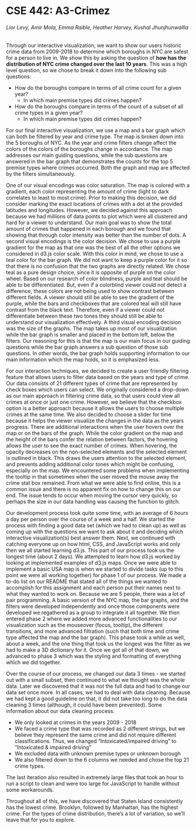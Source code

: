 # CSE 442: A3-Crimez
###### Lior Levy, Amir Mola, Emma Raible, Heather Harvey, Kushal Jhunjhunwallla
 
Through our interactive visualization, we want to show our users historic crime data from 2009-2018 to determine which boroughs in NYC are safest for a person to live in. We show this by asking the question of **how has the distribution of NYC crime changed over the last 10 years**. This was a high level question, so we chose to break it down into the following sub questions:
- How do the boroughs compare in terms of all crime count for a given year? 
  - In which main premise types did crimes happen?
- How do the boroughs compare in terms of the count of a subset of all crime types in a given year?
  - In which main premise types did crimes happen?
  
For our final interactive visualization, we use a map and a bar graph which can both be filtered by year and crime type. The map is broken down into the 5 boroughs of NYC. As the year and crime filters change affect the colors of the colors of the boroughs change in accordance. The map addresses our main guiding questions, while the sub questions are answered in the bar graph that demonstrates the counts for the top 5 premise types where crimes occurred. Both the graph and map are affected by the filters simultaneously. 

One of our visual encodings was color saturation. The map is colored with a gradient, each color representing the amount of crime (light to dark correlates to least to most crime). Prior to making this decision, we did consider marking the exact locations of crimes with a dot at the provided latitudes and longitudes. However, we decided against this approach because we had millions of data points to plot which were all clustered and hard for a viewer to understand. Our main goal was to show the total amount of crimes that happened in each borough and we found that showing that through color intensity was better than the number of dots. A second visual encodings is the color decision. We chose to use a purple gradient for the map as that one was the best of all the other options we considered in d3.js color scale. With this color in mind, we chose to use a teal color for the bar graph. We did not want to keep a purple color for it so that there is no confusion that the two graphs are directly related. We chose teal as a pure design choice, since it is opposite of purple on the color wheel. Based on our research of color blindness, purple and teal should be able to be differentiated. But, even if a colorblind viewer could not detect a difference, these colors are not being used to show contrast between different fields. A viewer should still be able to see the gradient of the purple, while the bars and checkboxes that are colored teal will still have contrast from the black text. Therefore, even if a viewer could not differentiate between these two tones they should still be able to understand our visualization effectively. A third visual encoding decision was the size of the graphs. The map takes up most of our visualization while the bar graph is smaller and placed in the bottom left, below the filters. Our reasoning for this is that the map is our main focus in our guiding questions while the bar graph answers a sub question of those sub questions. In other words, the bar graph holds supporting information to our main information which the map holds, so it is emphasized less. 

For our interaction techniques, we decided to create a user friendly filtering feature that allows users to filter data based on the years and type of crime. Our data consists of 21 different types of crime that are represented by check boxes which users can select. We originally considered a drop-down as our main approach in filtering crime data, so that users could view all crimes at once or just one crime. However, we believe that the checkbox option is a better approach because it allows the users to choose multiple crimes at the same time. We also decided to choose a slider for time because it helps the viewer visualize the changes in the data as the years progress. There are additional interactions when the user hovers over the map or on the bars of the graph. While the color gradient on the map and the height of the bars confer the relation between factors, the hovering allows the user to see the exact number of crimes. When hovering, the opacity decreases on the non-selected elements and the selected element is outlined in black. This draws the users attention to the selected element, and prevents adding additional color tones which might be confusing, especially on the map. We encountered some problems when implementing the tooltip in that sometimes when the user moved the mouse away the crime stat box remained. From what we were able to find online, this is a common issue and there is no apparent fix on how to change this on our end. The issue tends to occur when moving the cursor very quickly, so perhaps the size in our data handling was causing the function to glitch.  

Our development process took quite some time, with an average of 6 hours a day per person over the course of a week and a half. We started the process with finding a good data set (which we had to clean up) as well as coming up with the questions we want to ask about it and deciding which interactive visualization(s) best answer them. Next, we continued with catching everyone up on how html, CSS, and JavaScript works and only then we all started learning d3.js. This part of our process took us the longest time (about 2 days). We attempted to learn how d3.js worked by looking at implemented examples of d3.js maps. Once we were able to implement a basic USA map is when we started to divide tasks (up to this point we were all working together) for phase 1 of our process. We made a to-do list on our README that stated all of the things we wanted to accomplish for this assignment and each person put their names next to what they wanted to work on. Because we are 5 people, there was a lot of pair programming. A basic version of the NYC map, the bar graphs, and the filters were developed independently and once those components were developed we regathered as a group to integrate it all together. We then entered phase 2 where we added more advanced functionalities to our visualization such as the mouseover (focus, tooltip), the different transitions, and more advanced filtration (such that both time and crime type affected the map and the bar graph). This phase took a while as well, about a week, and the one thing that took us the longest was the filter as we had to make a 3D dictionary for it. Once we got all of that down, we advanced to phase 3 which was the styling and formatting of everything which we did together. 

Over the course of our process, we changed our data 3 times - we started out with a small subset, then continued to what we thought was the whole data. Later we discovered that it was not the full data and had to change our data set once more. In all cases, we had to deal with data cleaning. Because we had kept a good guideline on that, it did not take too long to do the data cleaning 3 times (although, it could have been prevented). Some information about our data cleaning process. 

- We only looked at crimes in the years 2009 - 2018
- We faced a crime type that was recorded as 2 different strings, but we believe they represent the same crime and did not require different classifications. Thus, we changed “Intoxicated/impaired driving” to “Intoxicated & impaired driving”
- We excluded data with unknown premise types or unknown borough
- We also filtered down to the 6 columns we needed and chose the top 21 crime types.

The last iteration also resulted in extremely large files that took an hour to run a script to clean and were too large for JavaScript to handle without some workarounds.

Throughout all of this, we have discovered that Staten Island consistently has the lowest crime. Brooklyn, followed by Manhattan, has the highest crime. For the types of crime distribution, there’s a lot of variation, so we’ll leave that for you to explore.
